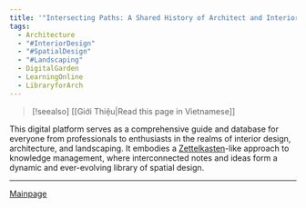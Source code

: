 ```yaml
---
title: '"Intersecting Paths: A Shared History of Architect and Interior Design"'
tags:
  - Architecture
  - "#InteriorDesign"
  - "#SpatialDesign"
  - "#Landscaping"
  - DigitalGarden
  - LearningOnline
  - LibraryforArch
---
```

>[!seealso] [[Giới Thiệu|Read this page in Vietnamese]]

This digital platform serves as a comprehensive guide and database for everyone from professionals to enthusiasts in the realms of interior design, architecture, and landscaping. It embodies a [Zettelkasten](Zettelkasten%20For%20Creatives.md)-like approach to knowledge management, where interconnected notes and ideas form a dynamic and ever-evolving library of spatial design.

---
[Mainpage](Intro)